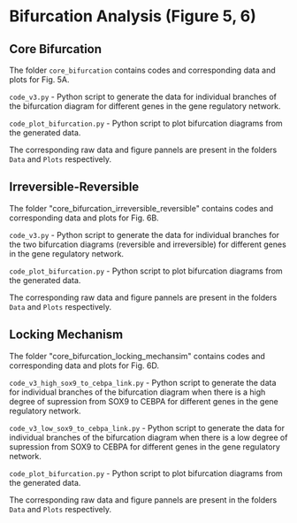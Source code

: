 # Bifurcation Analysis (Figure 5, 6)

## Core Bifurcation
The folder `core_bifurcation` contains codes and corresponding data and plots for Fig. 5A.

`code_v3.py` - Python script to generate the data for individual branches of the bifurcation diagram for different genes in the gene regulatory network.

`code_plot_bifurcation.py` - Python script to plot bifurcation diagrams from the generated data.

The corresponding raw data and figure pannels are present in the folders `Data` and `Plots` respectively.


## Irreversible-Reversible
The folder "core_bifurcation_irreversible_reversible" contains codes and corresponding data and plots for Fig. 6B.

`code_v3.py` - Python script to generate the data for individual branches for the two bifurcation diagrams (reversible and irreversible) for different genes in the gene regulatory network.

`code_plot_bifurcation.py` - Python script to plot bifurcation diagrams from the generated data.

The corresponding raw data and figure pannels are present in the folders `Data` and `Plots` respectively.




## Locking Mechanism
The folder "core_bifurcation_locking_mechansim" contains codes and corresponding data and plots for Fig. 6D.

`code_v3_high_sox9_to_cebpa_link.py` - Python script to generate the data for individual branches of the bifurcation diagram when there is a high degree of supression from SOX9 to CEBPA for different genes in the gene regulatory network.

`code_v3_low_sox9_to_cebpa_link.py` - Python script to generate the data for individual branches of the bifurcation diagram when there is a low degree of supression from SOX9 to CEBPA for different genes in the gene regulatory network.


`code_plot_bifurcation.py` - Python script to plot bifurcation diagrams from the generated data.

The corresponding raw data and figure pannels are present in the folders `Data` and `Plots` respectively.



